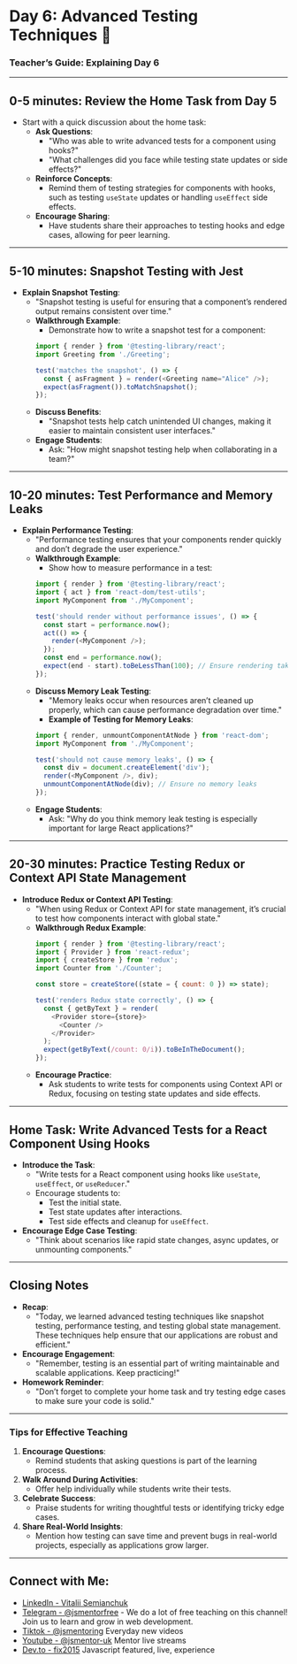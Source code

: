 # Day 6: Advanced Testing Techniques 🧪

### Teacher’s Guide: Explaining Day 6

---

## 0-5 minutes: Review the Home Task from Day 5
- Start with a quick discussion about the home task:
  - **Ask Questions**:
    - "Who was able to write advanced tests for a component using hooks?"
    - "What challenges did you face while testing state updates or side effects?"
  - **Reinforce Concepts**:
    - Remind them of testing strategies for components with hooks, such as testing `useState` updates or handling `useEffect` side effects.
  - **Encourage Sharing**:
    - Have students share their approaches to testing hooks and edge cases, allowing for peer learning.

---

## 5-10 minutes: Snapshot Testing with Jest
- **Explain Snapshot Testing**:
  - "Snapshot testing is useful for ensuring that a component’s rendered output remains consistent over time."
  - **Walkthrough Example**:
    - Demonstrate how to write a snapshot test for a component:
    ```javascript
    import { render } from '@testing-library/react';
    import Greeting from './Greeting';

    test('matches the snapshot', () => {
      const { asFragment } = render(<Greeting name="Alice" />);
      expect(asFragment()).toMatchSnapshot();
    });
    ```
  - **Discuss Benefits**:
    - "Snapshot tests help catch unintended UI changes, making it easier to maintain consistent user interfaces."
  - **Engage Students**:
    - Ask: "How might snapshot testing help when collaborating in a team?"

---

## 10-20 minutes: Test Performance and Memory Leaks
- **Explain Performance Testing**:
  - "Performance testing ensures that your components render quickly and don’t degrade the user experience."
  - **Walkthrough Example**:
    - Show how to measure performance in a test:
    ```javascript
    import { render } from '@testing-library/react';
    import { act } from 'react-dom/test-utils';
    import MyComponent from './MyComponent';

    test('should render without performance issues', () => {
      const start = performance.now();
      act(() => {
        render(<MyComponent />);
      });
      const end = performance.now();
      expect(end - start).toBeLessThan(100); // Ensure rendering takes less than 100ms
    });
    ```
  - **Discuss Memory Leak Testing**:
    - "Memory leaks occur when resources aren’t cleaned up properly, which can cause performance degradation over time."
    - **Example of Testing for Memory Leaks**:
    ```javascript
    import { render, unmountComponentAtNode } from 'react-dom';
    import MyComponent from './MyComponent';

    test('should not cause memory leaks', () => {
      const div = document.createElement('div');
      render(<MyComponent />, div);
      unmountComponentAtNode(div); // Ensure no memory leaks
    });
    ```
  - **Engage Students**:
    - Ask: "Why do you think memory leak testing is especially important for large React applications?"

---

## 20-30 minutes: Practice Testing Redux or Context API State Management
- **Introduce Redux or Context API Testing**:
  - "When using Redux or Context API for state management, it’s crucial to test how components interact with global state."
  - **Walkthrough Redux Example**:
    ```javascript
    import { render } from '@testing-library/react';
    import { Provider } from 'react-redux';
    import { createStore } from 'redux';
    import Counter from './Counter';

    const store = createStore((state = { count: 0 }) => state);

    test('renders Redux state correctly', () => {
      const { getByText } = render(
        <Provider store={store}>
          <Counter />
        </Provider>
      );
      expect(getByText(/count: 0/i)).toBeInTheDocument();
    });
    ```
  - **Encourage Practice**:
    - Ask students to write tests for components using Context API or Redux, focusing on testing state updates and side effects.

---

## Home Task: Write Advanced Tests for a React Component Using Hooks
- **Introduce the Task**:
  - "Write tests for a React component using hooks like `useState`, `useEffect`, or `useReducer`."
  - Encourage students to:
    - Test the initial state.
    - Test state updates after interactions.
    - Test side effects and cleanup for `useEffect`.
- **Encourage Edge Case Testing**:
  - "Think about scenarios like rapid state changes, async updates, or unmounting components."

---

## Closing Notes
- **Recap**:
  - "Today, we learned advanced testing techniques like snapshot testing, performance testing, and testing global state management. These techniques help ensure that our applications are robust and efficient."
- **Encourage Engagement**:
  - "Remember, testing is an essential part of writing maintainable and scalable applications. Keep practicing!"
- **Homework Reminder**:
  - "Don’t forget to complete your home task and try testing edge cases to make sure your code is solid."

---

### Tips for Effective Teaching
1. **Encourage Questions**:
   - Remind students that asking questions is part of the learning process.
2. **Walk Around During Activities**:
   - Offer help individually while students write their tests.
3. **Celebrate Success**:
   - Praise students for writing thoughtful tests or identifying tricky edge cases.
4. **Share Real-World Insights**:
   - Mention how testing can save time and prevent bugs in real-world projects, especially as applications grow larger.

---

## Connect with Me:
- [LinkedIn - Vitalii Semianchuk](https://www.linkedin.com/in/vitalii-semianchuk-9812a786/)  
- [Telegram - @jsmentorfree](https://t.me/jsmentorfree) - We do a lot of free teaching on this channel! Join us to learn and grow in web development.  
- [Tiktok - @jsmentoring](https://www.tiktok.com/@jsmentoring) Everyday new videos  
- [Youtube - @jsmentor-uk](https://www.youtube.com/@jsmentor-uk) Mentor live streams  
- [Dev.to - fix2015](https://dev.to/fix2015) Javascript featured, live, experience

